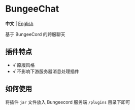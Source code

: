 # BungeeChat

**中文** | [English](https://github.com/HJFunnyMinecraft/BungeeChat/edit/main/README_EN)

基于 BungeeCord 的跨服聊天

## 插件特点

- √ 原版风格
- √ 不影响下游服务器消息处理插件

## 如何使用

将插件 `jar` 文件放入 Bungeecord 服务端 `/plugins` 目录下即可
